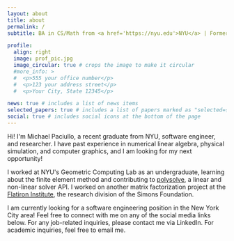 ```yaml
---
layout: about
title: about
permalink: /
subtitle: BA in CS/Math from <a href='https://nyu.edu'>NYU</a> | Former intern @ <a href='https://www.simonsfoundation.org/flatiron/'>Flatiron</a> | Looking for new opportunities

profile:
  align: right
  image: prof_pic.jpg
  image_circular: true # crops the image to make it circular
  #more_info: >
  #  <p>555 your office number</p>
  #  <p>123 your address street</p>
  #  <p>Your City, State 12345</p>

news: true # includes a list of news items
selected_papers: true # includes a list of papers marked as "selected={true}"
social: true # includes social icons at the bottom of the page
---
```


Hi! I'm Michael Paciullo, a recent graduate from NYU, software engineer, and researcher. I have past experience in numerical linear algebra, physical simulation, and computer graphics, and I am looking for my next opportunity!

I worked at NYU's Geometric Computing Lab as an undergraduate, learning about the finite element method and contributing to [polysolve](https://github.com/polyfem/polysolve), a linear and non-linear solver API. I worked on another matrix factorization project at the [Flatiron Institute](https://www.simonsfoundation.org/flatiron/), the research division of the Simons Foundation.

I am currently looking for a software engineering position in the New York City area! Feel free to connect with me on any of the social media links below. For any job-related inquiries, please contact me via LinkedIn. For academic inquiries, feel free to email me.

